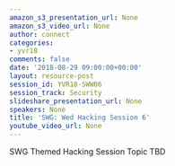 ```yaml
---
amazon_s3_presentation_url: None
amazon_s3_video_url: None
author: connect
categories:
- yvr18
comments: false
date: '2018-08-29 09:00:00+00:00'
layout: resource-post
session_id: YVR18-SWW06
session_track: Security
slideshare_presentation_url: None
speakers: None
title: 'SWG: Wed Hacking Session 6'
youtube_video_url: None
---
```


SWG Themed Hacking Session Topic TBD